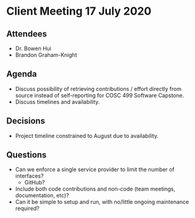 # Client Meeting 17 July 2020

## Attendees
- Dr. Bowen Hui
- Brandon Graham-Knight

## Agenda
- Discuss possibility of retrieving contributions / effort directly from source instead of self-reporting for COSC 499 Software Capstone.
- Discuss timelines and availability.

## Decisions
- Project timeline constrained to August due to availability.

## Questions
- Can we enforce a single service provider to limit the number of interfaces?
  - GitHub?
- Include both code contributions and non-code (team meetings, documentation, etc)?
- Can it be simple to setup and run, with no/little ongoing maintenance required?
